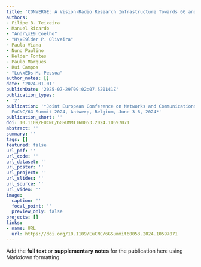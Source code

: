 ```yaml
---
title: 'CONVERGE: A Vision-Radio Research Infrastructure Towards 6G and Beyond'
authors:
- Filipe B. Teixeira
- Manuel Ricardo
- "Andr\xE9 Coelho"
- "H\xE9lder P. Oliveira"
- Paula Viana
- Nuno Paulino
- Helder Fontes
- Paulo Marques
- Rui Campos
- "Lu\xEDs M. Pessoa"
author_notes: []
date: '2024-01-01'
publishDate: '2025-07-29T09:02:07.520141Z'
publication_types:
- '2'
publication: '*Joint European Conference on Networks and Communications & 6G Summit,
  EuCNC/6G Summit 2024, Antwerp, Belgium, June 3-6, 2024*'
publication_short: ''
doi: 10.1109/EUCNC/6GSUMMIT60053.2024.10597071
abstract: ''
summary: ''
tags: []
featured: false
url_pdf: ''
url_code: ''
url_dataset: ''
url_poster: ''
url_project: ''
url_slides: ''
url_source: ''
url_video: ''
image:
  caption: ''
  focal_point: ''
  preview_only: false
projects: []
links:
- name: URL
  url: https://doi.org/10.1109/EuCNC/6GSummit60053.2024.10597071
---
```


Add the **full text** or **supplementary notes** for the publication here using Markdown formatting.
